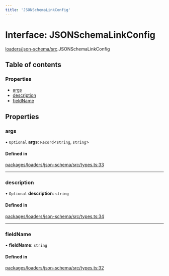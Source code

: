 ```yaml
---
title: 'JSONSchemaLinkConfig'
---
```


# Interface: JSONSchemaLinkConfig

[loaders/json-schema/src](../modules/loaders_json_schema_src).JSONSchemaLinkConfig

## Table of contents

### Properties

- [args](loaders_json_schema_src.JSONSchemaLinkConfig#args)
- [description](loaders_json_schema_src.JSONSchemaLinkConfig#description)
- [fieldName](loaders_json_schema_src.JSONSchemaLinkConfig#fieldname)

## Properties

### args

• `Optional` **args**: `Record`<`string`, `string`\>

#### Defined in

[packages/loaders/json-schema/src/types.ts:33](https://github.com/Urigo/graphql-mesh/blob/master/packages/loaders/json-schema/src/types.ts#L33)

___

### description

• `Optional` **description**: `string`

#### Defined in

[packages/loaders/json-schema/src/types.ts:34](https://github.com/Urigo/graphql-mesh/blob/master/packages/loaders/json-schema/src/types.ts#L34)

___

### fieldName

• **fieldName**: `string`

#### Defined in

[packages/loaders/json-schema/src/types.ts:32](https://github.com/Urigo/graphql-mesh/blob/master/packages/loaders/json-schema/src/types.ts#L32)
